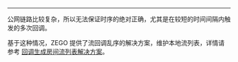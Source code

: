 <Title>服务端的“流创建”和“流关闭”回调通知，能否保证是有序的？</Title>



- - -


公网链路比较复杂，所以无法保证时序的绝对正确，尤其是在较短的时间间隔内触发的多次回调。

基于这种情况，ZEGO 提供了流回调乱序的解决方案，维护本地流列表，详情请参考 [回调生成房间流列表解决方案](/real-time-video-server/callback/solution/maintain-the-room-stream-list)。
